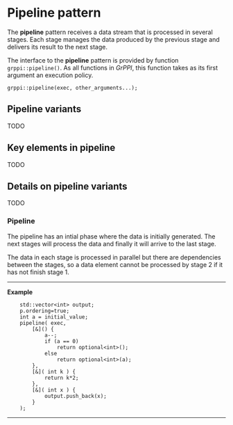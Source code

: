 # Pipeline pattern

The **pipeline** pattern receives a data stream that is processed in several stages. Each stage manages the data produced by the previous stage and delivers its result to the next stage.

The interface to the **pipeline** pattern is provided by function `grppi::pipeline()`. As all functions in *GrPPI*, this function takes as its first argument an execution policy.

~~~{.cpp}
grppi::pipeline(exec, other_arguments...);
~~~

## Pipeline variants

TODO

## Key elements in pipeline

TODO

## Details on pipeline variants

TODO

### Pipeline

The pipeline has an intial phase where the data is initially generated. The next stages will process the data and finally it will arrive to the last stage.

The data in each stage is processed in parallel but there are dependencies between the stages, so a data element cannot be processed by stage 2 if it has not finish stage 1.

---
**Example**
~~~{.cpp}
    std::vector<int> output;
    p.ordering=true;
    int a = initial_value;
    pipeline( exec,
        [&]() { 
            a--; 
            if (a == 0) 
                return optional<int>(); 
            else 
                return optional<int>(a); 
        },
        [&]( int k ) {
            return k*2;
        },
        [&]( int x ) {
            output.push_back(x);
        }
    );
~~~
---

